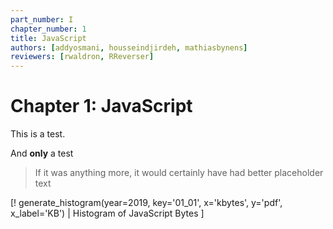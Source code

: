 ```yaml
---
part_number: I
chapter_number: 1
title: JavaScript
authors: [addyosmani, housseindjirdeh, mathiasbynens]
reviewers: [rwaldron, RReverser]
---
```


# Chapter 1: JavaScript

This is a test.

And **only** a test

> If it was anything more, it would certainly have had better placeholder text

[! generate_histogram(year=2019, key='01_01', x='kbytes', y='pdf', x_label='KB') | Histogram of JavaScript Bytes ]
